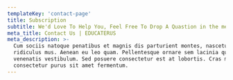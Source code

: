 ```yaml
---
templateKey: 'contact-page'
title: Subscription
subtitle: We'd Love To Help You, Feel Free To Drop A Quastion in the messages field
meta_title: Contact Us | EDUCATERUS
meta_description: >-
  Cum sociis natoque penatibus et magnis dis parturient montes, nascetur
  ridiculus mus. Aenean eu leo quam. Pellentesque ornare sem lacinia quam
  venenatis vestibulum. Sed posuere consectetur est at lobortis. Cras mattis
  consectetur purus sit amet fermentum.
---
```

